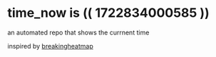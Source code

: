 # time_now is (( 1722834000585 ))

an automated repo that shows the currnent time

inspired by [breakingheatmap](https://github.com/breakingheatmap/breakingheatmap)